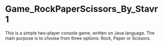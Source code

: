 # Game_RockPaperScissors_By_Stavr1
This is a simple two-player console game, written on Java language. The main purpose is to choose from three options: Rock, Paper or Scissors.
